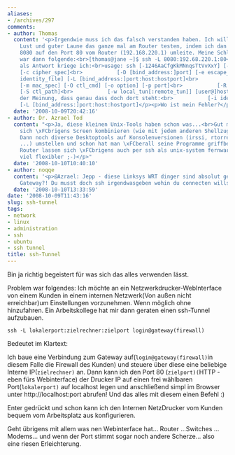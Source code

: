 ```yaml
---
aliases:
- /archives/297
comments:
- author: Thomas
  content: '<p>Irgendwie muss ich das falsch verstanden haben. Ich will jetzt aus
    Lust und guter Laune das ganze mal am Router testen, indem ich dan lokalen Port
    8080 auf den Port 80 vom Router (192.168.220.1) umleite. Meine Schlussfolgerung
    war dann folgende:<br>[thomas@jane ~]$ ssh -L 8080:192.68.220.1:80</p><p>aber
    als Antwort kriege ich:<br>usage: ssh [-1246AaCfgKkMNnqsTtVvXxY] [-b bind_address]
    [-c cipher_spec]<br>           [-D [bind_address:]port] [-e escape_char] [-F configfile]<br>           [-i
    identity_file] [-L [bind_address:]port:host:hostport]<br>           [-l login_name]
    [-m mac_spec] [-O ctl_cmd] [-o option] [-p port]<br>           [-R [bind_address:]port:host:hostport]
    [-S ctl_path]<br>           [-w local_tun[:remote_tun]] [user@]hostname [command]</p><p>Bin
    der Meinung, dass genau dass doch dort steht:<br>           [-i identity_file]
    [-L [bind_address:]port:host:hostport]</p><p>Wo ist mein Fehler?</p>'
  date: '2008-10-09T20:42:16'
- author: Dr. Azrael Tod
  content: "<p>Ja, diese kleinen Unix-Tools haben schon was...<br>Gut mit SSH l\xE4sst
    sich \xFCbrigens Screen kombinieren (wie mit jedem anderen Shellzugriff auch).
    Dann noch diverse Desktoptools auf Konsolenversionen (irssi, rtorrent, mcabber,
    ...) umstellen und schon hat man \xFCberall seine Programme griffbereit.<br>Manche
    Router lassen sich \xFCbrigens auch per ssh als unix-system fernwarten, wird noch
    viel flexibler ;-)</p>"
  date: '2008-10-10T10:40:10'
- author: noqqe
  content: '<p>@Azrael: Jepp - diese Linksys WRT dinger sind absolut genial :)<br>@Thomas:
    Gateway?! Du musst doch ssh irgendwasgeben wohin du connecten willst O_o</p>'
  date: '2008-10-10T13:33:59'
date: '2008-10-09T11:43:16'
slug: ssh-tunnel
tags:
- network
- linux
- administration
- ssh
- ubuntu
- ssh tunnel
title: ssh-Tunnel
---
```


Bin ja richtig begeistert für was sich das alles verwenden lässt.

Problem war folgendes: Ich möchte an ein Netzwerkdrucker-WebInterface von
einem Kunden in einem internen Netzwerk(Von außen nicht erreichbar)um
Einstellungen vorzunehmen. Wenn möglich ohne hinzufahren. Ein
Arbeitskollege hat mir dann geraten einen ssh-Tunnel aufzubauen.

    ssh -L lokalerport:zielrechner:zielport login@gateway(firewall)

Bedeutet im Klartext:

Ich baue eine Verbindung zum Gateway auf(`login@gateway(firewall)`in diesem
Falle die Firewall des Kunden) und steuere über diese eine beliebige
Interne IP(`zielrechner)` an. Dann kann ich den Port 80 (`zielport)(`HTTP -
eben fürs Webinterface) der Drucker IP auf einen frei wählbaren
Port(`lokalerport)` auf localhost legen und anschließend simpl im Browser
unter http://localhost:port abrufen! Und das alles mit diesem einen Befehl
:)

Enter gedrückt und schon kann ich den Internen NetzDrucker vom Kunden
bequem vom Arbeitsplatz aus konfigurieren.

Geht übrigens mit allem was nen Webinterface hat... Router ...Switches ...
Modems... und wenn der Port stimmt sogar noch andere Scherze... also eine
riesen Erleichterung.